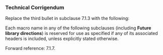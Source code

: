 ### Technical Corrigendum

Replace the third bullet in subclause 7.1.3 with the following:

Each macro name in any of the following subclauses (including **Future library
directions**) is reserved for use as specified if any of its associated headers
is included, unless explicitly stated otherwise.

Forward reference: 7.1.7.
